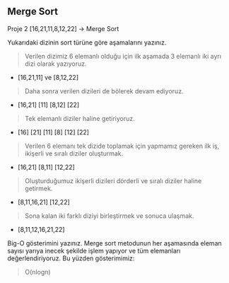 ## Merge Sort 
Proje 2
[16,21,11,8,12,22] -> Merge Sort

Yukarıdaki dizinin sort türüne göre aşamalarını yazınız.

> Verilen dizimiz 6 elemanlı olduğu için ilk aşamada 3 elemanlı iki ayrı dizi olarak yazıyoruz.

- [16,21,11] ve [8,12,22]

> Daha sonra verilen dizileri de bölerek devam ediyoruz.

- [16,21] [11] [8,12] [22]

>Tek elemanlı diziler haline getiriyoruz.

- [16] [21] [11] [8] [12] [22]

>Verilen 6 elemanı tek dizide toplamak için yapmamız gereken ilk iş, ikişerli ve sıralı diziler oluşturmak.

- [16,21] [8,11] [12,22]

>Oluşturduğumuz ikişerli dizileri dörderli ve sıralı diziler haline getirmek.

- [8,11,16,21] [12,22]

>Sona kalan iki farklı diziyi birleştirmek ve sonuca ulaşmak.

- [8,11,12,16,21,22]


Big-O gösterimini yazınız.
Merge sort metodunun her aşamasında eleman sayısı yarıya inecek şekilde işlem yapıyor ve tüm elemanları değerlendiriyoruz. Bu yüzden gösterimimiz: 
> O(nlogn) 